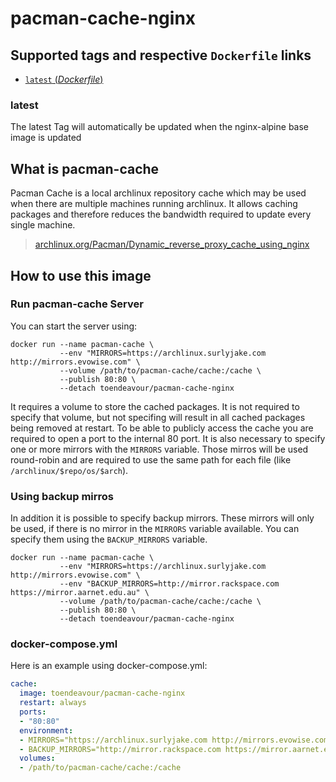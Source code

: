 # pacman-cache-nginx

## Supported tags and respective `Dockerfile` links

- [`latest` (*Dockerfile*)](https://github.com/mettke/dockerfiles/blob/pacman-cache-nginx/pacman-cache-nginx/Dockerfile)

### latest

The latest Tag will automatically be updated when the nginx-alpine base image is updated

## What is pacman-cache

Pacman Cache is a local archlinux repository cache which may be used when there are multiple
machines running archlinux. It allows caching packages and therefore reduces the bandwidth required
to update every single machine.

> [archlinux.org/Pacman/Dynamic_reverse_proxy_cache_using_nginx](https://wiki.archlinux.org/index.php/Pacman/Tips_and_tricks#Dynamic_reverse_proxy_cache_using_nginx)

## How to use this image

### Run pacman-cache Server

You can start the server using:

```console
docker run --name pacman-cache \
           --env "MIRRORS=https://archlinux.surlyjake.com http://mirrors.evowise.com" \
           --volume /path/to/pacman-cache/cache:/cache \
           --publish 80:80 \
           --detach toendeavour/pacman-cache-nginx
```

It requires a volume to store the cached packages. It is not required to specify that volume, but
not specifing will result in all cached packages being removed at restart. To be able to publicly
access the cache you are required to open a port to the internal 80 port. It is also necessary to
specify one or more mirrors with the `MIRRORS` variable. Those mirros will be used round-robin and
are required to use the same path for each file (like `/archlinux/$repo/os/$arch`).

### Using backup mirros

In addition it is possible to specify backup mirrors. These mirrors will only be used, if there is
no mirror in the `MIRRORS` variable available. You can specify them using the `BACKUP_MIRRORS`
variable.

```console
docker run --name pacman-cache \
           --env "MIRRORS=https://archlinux.surlyjake.com http://mirrors.evowise.com" \
           --env "BACKUP_MIRRORS=http://mirror.rackspace.com https://mirror.aarnet.edu.au" \
           --volume /path/to/pacman-cache/cache:/cache \
           --publish 80:80 \
           --detach toendeavour/pacman-cache-nginx
```

### docker-compose.yml

Here is an example using docker-compose.yml:

```yaml
cache:
  image: toendeavour/pacman-cache-nginx
  restart: always
  ports:
  - "80:80"
  environment:
  - MIRRORS="https://archlinux.surlyjake.com http://mirrors.evowise.com"
  - BACKUP_MIRRORS="http://mirror.rackspace.com https://mirror.aarnet.edu.au"
  volumes:
  - /path/to/pacman-cache/cache:/cache
```
